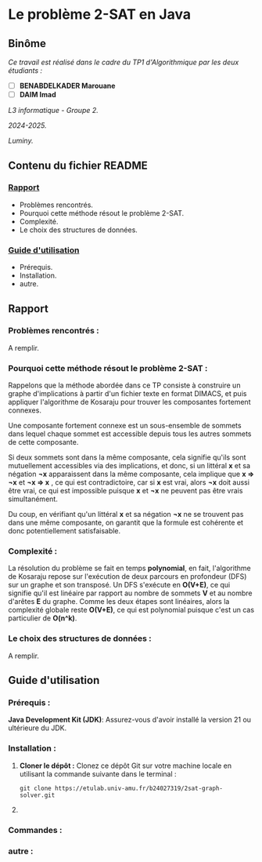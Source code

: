 # Le problème 2-SAT en Java


## Binôme
*Ce travail est réalisé dans le cadre du TP1 d'Algorithmique par les deux étudiants :*

- [ ] **BENABDELKADER Marouane**
- [ ] **DAIM Imad**

*L3 informatique - Groupe 2.*

*2024-2025.*

*Luminy.*


## Contenu du fichier README
### [Rapport](#rapport)
- Problèmes rencontrés.
- Pourquoi cette méthode résout le problème 2-SAT.
- Complexité.
- Le choix des structures de données.

### [Guide d'utilisation](#guide-dutilisation-1)
- Prérequis.
- Installation.
- autre.


## Rapport
### Problèmes rencontrés :
A remplir.

### Pourquoi cette méthode résout le problème 2-SAT :
Rappelons que la méthode abordée dans ce TP consiste à construire un graphe d'implications à partir d'un fichier texte en format DIMACS, et puis appliquer l'algorithme de Kosaraju pour trouver les composantes fortement connexes.

Une composante fortement connexe est un sous-ensemble de sommets dans lequel chaque sommet est accessible depuis tous les autres sommets de cette composante.

Si deux sommets sont dans la même composante, cela signifie qu'ils sont mutuellement accessibles via des implications, et donc, si un littéral **x** et sa négation **¬x** apparaissent dans la même composante, cela implique que **x => ¬x** et **¬x => x** , ce qui est contradictoire, car si **x** est vrai, alors **¬x** doit aussi être vrai, ce qui est impossible puisque **x** et **¬x** ne peuvent pas être vrais simultanément.

Du coup, en vérifiant qu'un littéral **x** et sa négation **¬x** ne se trouvent pas dans une même composante, on garantit que la formule est cohérente et donc potentiellement satisfaisable.

### Complexité :
La résolution du problème se fait en temps **polynomial**, en fait, l'algorithme de Kosaraju repose sur l'exécution de deux parcours en profondeur (DFS) sur un graphe et son transposé. Un DFS s'exécute en **O(V+E)**, ce qui signifie qu'il est linéaire par rapport au nombre de sommets **V** et au nombre d'arêtes **E** du graphe. Comme les deux étapes sont linéaires, alors la complexité globale reste **O(V+E)**, ce qui est polynomial puisque c'est un cas particulier de **O(n^k)**.

### Le choix des structures de données :
A remplir.


## Guide d'utilisation
### Prérequis :
**Java Development Kit (JDK)**: Assurez-vous d'avoir installé la version 21 ou ultérieure du JDK.
### Installation :
1. **Cloner le dépôt :**
Clonez ce dépôt Git sur votre machine locale en utilisant la commande suivante dans le terminal :
    ```
    git clone https://etulab.univ-amu.fr/b24027319/2sat-graph-solver.git
    ```
2. 

### Commandes :

### autre :
